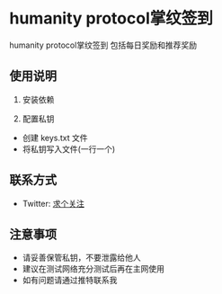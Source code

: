 # humanity protocol掌纹签到
humanity protocol掌纹签到 包括每日奖励和推荐奖励

## 使用说明

1. 安装依赖


2. 配置私钥
- 创建 keys.txt 文件
- 将私钥写入文件(一行一个)


## 联系方式

- Twitter: [求个关注](https://x.com/999BTC999)

## 注意事项

- 请妥善保管私钥，不要泄露给他人
- 建议在测试网络充分测试后再在主网使用
- 如有问题请通过推特联系我
